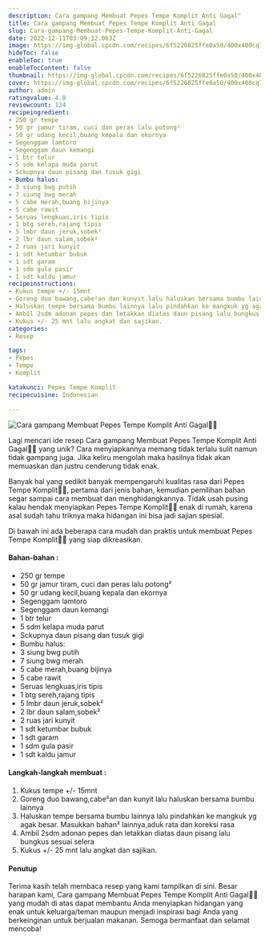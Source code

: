 ```yaml
---
description: Cara gampang Membuat Pepes Tempe Komplit Anti Gagal"
title: Cara gampang Membuat Pepes Tempe Komplit Anti Gagal
slug: Cara-gampang-Membuat-Pepes-Tempe-Komplit-Anti-Gagal
date: 2022-12-11T03:09:12.063Z
image: https://img-global.cpcdn.com/recipes/6f5226825ffe0a50/400x400cq70/photo.jpg
hideToc: false
enableToc: true
enableTocContent: false
thumbnail: https://img-global.cpcdn.com/recipes/6f5226825ffe0a50/400x400cq70/photo.jpg
cover: https://img-global.cpcdn.com/recipes/6f5226825ffe0a50/400x400cq70/photo.jpg
author: admin
ratingvalue: 4.8
reviewcount: 124
recipeingredient:
- 250 gr tempe
- 50 gr jamur tiram, cuci dan peras lalu potong²
- 50 gr udang kecil,buang kepala dan ekornya
- Segenggam lamtoro
- Segenggam daun kemangi
- 1 btr telur
- 5 sdm kelapa muda parut
- Sckupnya daun pisang dan tusuk gigi
- Bumbu halus:
- 3 siung bwg putih
- 7 siung bwg merah
- 5 cabe merah,buang bijinya
- 5 cabe rawit
- Seruas lengkuas,iris tipis
- 1 btg sereh,rajang tipis
- 5 lmbr daun jeruk,sobek²
- 2 lbr daun salam,sobek²
- 2 ruas jari kunyit
- 1 sdt ketumbar bubuk
- 1 sdt garam
- 1 sdm gula pasir
- 1 sdt kaldu jamur
recipeinstructions:
- Kukus tempe +/- 15mnt
- Goreng duo bawang,cabe²an dan kunyit lalu haluskan bersama bumbu lainnya
- Haluskan tempe bersama bumbu lainnya lalu pindahkan ke mangkuk yg agak besar. Masukkan bahan² lainnya,aduk rata dan koreksi rasa
- Ambil 2sdm adonan pepes dan letakkan diatas daun pisang lalu bungkus sesuai selera
- Kukus +/- 25 mnt lalu angkat dan sajikan.
categories:
- Resep

tags:
- Pepes
- Tempe
- Komplit

katakunci: Pepes Tempe Komplit
recipecuisine: Indonesian

---
```


![Cara gampang Membuat Pepes Tempe Komplit Anti Gagal👩‍🍳](https://img-global.cpcdn.com/recipes/6f5226825ffe0a50/400x400cq70/photo.jpg)

Lagi mencari ide resep Cara gampang Membuat Pepes Tempe Komplit Anti Gagal👩‍🍳 yang unik? Cara menyiapkannya memang tidak terlalu sulit namun tidak gampang juga. Jika keliru mengolah maka hasilnya tidak akan memuaskan dan justru cenderung tidak enak.

Banyak hal yang sedikit banyak mempengaruhi kualitas rasa dari Pepes Tempe Komplit👩‍🍳, pertama dari jenis bahan, kemudian pemilihan bahan segar sampai cara membuat dan menghidangkannya. Tidak usah pusing kalau hendak menyiapkan Pepes Tempe Komplit👩‍🍳 enak di rumah, karena asal sudah tahu triknya maka hidangan ini bisa jadi sajian spesial.

Di bawah ini ada beberapa cara mudah dan praktis untuk membuat Pepes Tempe Komplit👩‍🍳 yang siap dikreasikan.

<!--inarticleads1-->

#### Bahan-bahan :

- 250 gr tempe
- 50 gr jamur tiram, cuci dan peras lalu potong²
- 50 gr udang kecil,buang kepala dan ekornya
- Segenggam lamtoro
- Segenggam daun kemangi
- 1 btr telur
- 5 sdm kelapa muda parut
- Sckupnya daun pisang dan tusuk gigi
- Bumbu halus:
- 3 siung bwg putih
- 7 siung bwg merah
- 5 cabe merah,buang bijinya
- 5 cabe rawit
- Seruas lengkuas,iris tipis
- 1 btg sereh,rajang tipis
- 5 lmbr daun jeruk,sobek²
- 2 lbr daun salam,sobek²
- 2 ruas jari kunyit
- 1 sdt ketumbar bubuk
- 1 sdt garam
- 1 sdm gula pasir
- 1 sdt kaldu jamur

<!--inarticleads2-->

#### Langkah-langkah membuat :

1. Kukus tempe +/- 15mnt
1. Goreng duo bawang,cabe²an dan kunyit lalu haluskan bersama bumbu lainnya
1. Haluskan tempe bersama bumbu lainnya lalu pindahkan ke mangkuk yg agak besar. Masukkan bahan² lainnya,aduk rata dan koreksi rasa
1. Ambil 2sdm adonan pepes dan letakkan diatas daun pisang lalu bungkus sesuai selera
1. Kukus +/- 25 mnt lalu angkat dan sajikan.

#### Penutup

Terima kasih telah membaca resep yang kami tampilkan di sini. Besar harapan kami, Cara gampang Membuat Pepes Tempe Komplit Anti Gagal👩‍🍳 yang mudah di atas dapat membantu Anda menyiapkan hidangan yang enak untuk keluarga/teman maupun menjadi inspirasi bagi Anda yang berkeinginan untuk berjualan makanan. Semoga bermanfaat dan selamat mencoba!